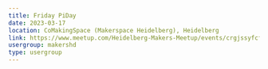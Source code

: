 ```yaml
---
title: Friday PiDay
date: 2023-03-17
location: CoMakingSpace (Makerspace Heidelberg), Heidelberg
link: https://www.meetup.com/Heidelberg-Makers-Meetup/events/crgjssyfcfbwb/
usergroup: makershd
type: usergroup
---
```

